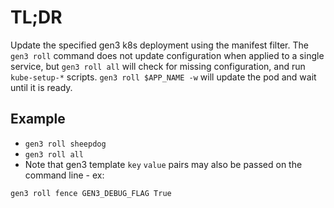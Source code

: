 # TL;DR

Update the specified gen3 k8s deployment using the manifest filter.
The `gen3 roll` command does not update configuration when applied to a single service,
but `gen3 roll all` will check for missing configuration, and run `kube-setup-*` scripts.
`gen3 roll $APP_NAME -w` will update the pod and wait until it is ready.

## Example

* `gen3 roll sheepdog`
* `gen3 roll all`
* Note that gen3 template `key` `value` pairs may also be passed on the command line - ex:
```
gen3 roll fence GEN3_DEBUG_FLAG True
```
